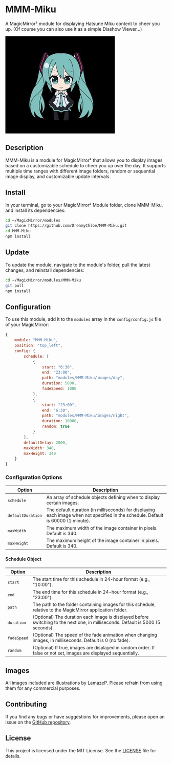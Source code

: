 # MMM-Miku

A MagicMirror² module for displaying Hatsune Miku content to cheer you up.
(Of course you can also use it as a simple Diashow Viewer...)

![Example of MMM-Miku](example.gif)

## Description

MMM-Miku is a module for MagicMirror² that allows you to display images based on a customizable schedule to cheer you up over the day. It supports multiple time ranges with different image folders, random or sequential image display, and customizable update intervals.

## Install

In your terminal, go to your MagicMirror² Module folder, clone MMM-Miku, and install its dependencies:

   ```bash
   cd ~/MagicMirror/modules
   git clone https://github.com/DreamyChloe/MMM-Miku.git
   cd MMM-Miku
   npm install
   ```

## Update

To update the module, navigate to the module's folder, pull the latest changes, and reinstall dependencies:

```bash
cd ~/MagicMirror/modules/MMM-Miku
git pull
npm install
```

## Configuration

To use this module, add it to the `modules` array in the `config/config.js` file of your MagicMirror:

```javascript
{
    module: "MMM-Miku",
    position: "top_left",
    config: {
        schedule: [
            {
                start: "6:30",
                end: "23:00",
                path: "modules/MMM-Miku/images/day",
                duration: 5000,
                fadeSpeed: 1000
            },
            {
                start: "23:00",
                end: "6:30",
                path: "modules/MMM-Miku/images/night",
                duration: 10000,
                random: true
            }
        ],
        defaultDelay: 2000,
        maxWidth: 340,
        maxHeight: 340
    }
}
```

### Configuration Options

| Option | Description                                                                                                                |
|--------|----------------------------------------------------------------------------------------------------------------------------|
| `schedule` | An array of schedule objects defining when to display certain images.                                                      |
| `defaultDuration` | The default duration (in milliseconds) for displaying each image when not specified in the schedule. Default is 60000 (1 minute). |
| `maxWidth` | The maximum width of the image container in pixels. Default is 340.                                                        |
| `maxHeight` | The maximum height of the image container in pixels. Default is 340.                                                       |

#### Schedule Object

| Option | Description |
|--------|-------------|
| `start` | The start time for this schedule in 24-hour format (e.g., "10:00"). |
| `end` | The end time for this schedule in 24-hour format (e.g., "23:00"). |
| `path` | The path to the folder containing images for this schedule, relative to the MagicMirror application folder. |
| `duration` | (Optional) The duration each image is displayed before switching to the next one, in milliseconds. Default is 5000 (5 seconds). |
| `fadeSpeed` | (Optional) The speed of the fade animation when changing images, in milliseconds. Default is 0 (no fade). |
| `random` | (Optional) If true, images are displayed in random order. If false or not set, images are displayed sequentially. |

## Images

All images included are illustrations by LamazeP. Please refrain from using them for any commercial purposes.

## Contributing

If you find any bugs or have suggestions for improvements, please open an issue on the [GitHub repository](https://github.com/DreamyChloe/MMM-Miku).

## License

This project is licensed under the MIT License. See the [LICENSE](LICENSE) file for details.
